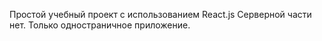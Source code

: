 Простой учебный проект с использованием React.js
Серверной части нет. Только одностраничное приложение.